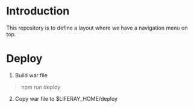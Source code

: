 # Introduction 
This repository is to define a layout where we have a navigation menu on top.


# Deploy

1. Build war file

> npm run deploy

2. Copy war file to $LIFERAY_HOME/deploy


